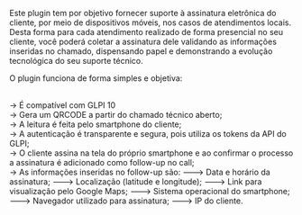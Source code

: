 Este plugin tem por objetivo fornecer suporte à assinatura eletrônica do cliente, por meio de dispositivos móveis, nos casos de atendimentos locais. Desta forma para cada atendimento realizado de forma presencial no seu cliente, você poderá coletar a assinatura dele validando as informações inseridas no chamado, dispensando papel e demonstrando a evolução tecnológica do seu suporte técnico.

O plugin funciona de forma simples e objetiva:

 <br>-> É compatível com GLPI 10
 <br>-> Gera um QRCODE a partir do chamado técnico aberto;
 <br>-> A leitura é feita pelo smartphone do cliente;
 <br>-> A autenticação é transparente e segura, pois utiliza os tokens da API do GLPI;
 <br>-> O cliente assina na tela do próprio smartphone e ao confirmar o processo a assinatura é adicionado como follow-up no call;
 <br>-> As informações inseridas no follow-up são:
  ---> Data e horário da assinatura;
  ---> Localização (latitude e longitude);
  ---> Link para visualização pelo Google Maps;
  ---> Sistema operacional do smartphone;
  ---> Navegador utilizado para assinatura;
  ---> IP do cliente.
